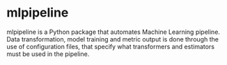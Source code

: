 # mlpipeline

mlpipeline is a Python package that automates Machine Learning pipeline. Data transformation, model training and metric output is done through the use of configuration files, that specify what transformers and estimators must be used in the pipeline.
